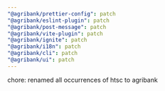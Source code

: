 ```yaml
---
"@agribank/prettier-config": patch
"@agribank/eslint-plugin": patch
"@agribank/post-message": patch
"@agribank/vite-plugin": patch
"@agribank/ignite": patch
"@agribank/i18n": patch
"@agribank/cli": patch
"@agribank/ui": patch
---
```


chore: renamed all occurrences of htsc to agribank
